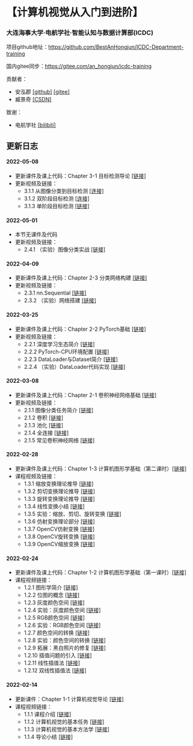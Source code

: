 # 【计算机视觉从入门到进阶】
### 大连海事大学·电航学社·智能认知与数据计算部(ICDC)
项目github地址：https://github.com/BestAnHongjun/ICDC-Department-training

国内gitee同步：https://gitee.com/an_hongjun/icdc-training

贡献者：
* 安泓郡 [[github]](https://github.com/BestAnHongjun) [[gitee]](https://gitee.com/an_hongjun/)
* 臧景奇 [[CSDN]](https://blog.csdn.net/weixin_52456426?spm=1000.2115.3001.5343)

致谢：
* 电航学社 [[bilibili]](https://space.bilibili.com/1526938049/?spm_id_from=333.999.0.0)

## 更新日志

#### 2022-05-08
* 更新课件及课上代码：Chapter 3-1 目标检测导论 [[链接]](./Chapter%203%20计算机视觉%20-%20目标检测任务初步课程/Part%201%20目标检测导论)
* 更新视频及链接：
  * 3.1.1 从图像分类到目标检测 [[连接]](https://www.bilibili.com/video/BV1VL4y1F7Ru?p=1)
  * 3.1.2 双阶段目标检测 [[连接]](https://www.bilibili.com/video/BV1VL4y1F7Ru?p=2)
  * 3.1.3 单阶段目标检测 [[链接]](https://www.bilibili.com/video/BV1VL4y1F7Ru?p=3)

#### 2022-05-01
* 本节无课件及代码
* 更新视频及链接：
  * 2.4.1 （实验）图像分类实战 [[链接]](https://www.bilibili.com/video/BV1o44y1n76c?p=37)

#### 2022-04-09
* 更新课件及课上代码：Chapter 2-3 分类网络构建 [[链接]](./Chapter%202%20计算机视觉%20-%20图像多分类任务课程/Part%203%20分类网络构建)
* 更新视频及链接：
  * 2.3.1 nn.Sequential [[链接]](https://www.bilibili.com/video/BV1o44y1n76c?p=35)
  * 2.3.2 （实验）网络搭建 [[链接]](https://www.bilibili.com/video/BV1o44y1n76c?p=36)

#### 2022-03-25
* 更新课件及课上代码：Chapter 2-2 PyTorch基础 [[链接]](./Chapter%202%20计算机视觉%20-%20图像多分类任务课程/Part%202%20PyTorch基础)
* 更新视频及链接：
  * 2.2.1 深度学习生态简介 [[链接]](https://www.bilibili.com/video/BV1o44y1n76c?p=31)
  * 2.2.2 PyTorch-CPU环境配置 [[链接]](https://www.bilibili.com/video/BV1o44y1n76c?p=32)
  * 2.2.3 DataLoader与Dataset简介 [[链接]](https://www.bilibili.com/video/BV1o44y1n76c?p=33)
  * 2.2.4 （实验）DataLoader代码实现 [[链接]](https://www.bilibili.com/video/BV1o44y1n76c?p=34)

#### 2022-03-08
* 更新课件及课上代码：Chapter 2-1 卷积神经网络基础 [[链接]](./Chapter%202%20计算机视觉%20-%20图像多分类任务课程/Part%201%20卷积神经网络初步)
* 更新视频及链接：
  * 2.1.1 图像分类任务简介 [[链接]](https://www.bilibili.com/video/BV1o44y1n76c?p=26)
  * 2.1.2 卷积 [[链接]](https://www.bilibili.com/video/BV1o44y1n76c?p=27)
  * 2.1.3 池化 [[链接]](https://www.bilibili.com/video/BV1o44y1n76c?p=28)
  * 2.1.4 全连接 [[链接]](https://www.bilibili.com/video/BV1o44y1n76c?p=29)
  * 2.1.5 常见卷积神经网络 [[链接]](https://www.bilibili.com/video/BV1o44y1n76c?p=30)

#### 2022-02-28
* 更新课件及课上代码：Chapter 1-3 计算机图形学基础（第二课时）[[链接]](./Chapter%201%20计算机视觉基础教程/Part%203%20计算机图形学基础（第二课时）)
* 课程视频及链接：
  * 1.3.1 缩放变换理论推导 [[链接]](https://www.bilibili.com/video/BV1o44y1n76c?p=17)
  * 1.3.2 剪切变换理论推导 [[链接]](https://www.bilibili.com/video/BV1o44y1n76c?p=18)
  * 1.3.3 旋转变换理论推导 [[链接]](https://www.bilibili.com/video/BV1o44y1n76c?p=19)
  * 1.3.4 线性变换小结 [[链接]](https://www.bilibili.com/video/BV1o44y1n76c?p=20)
  * 1.3.5 实验：缩放、剪切、旋转变换 [[链接]](https://www.bilibili.com/video/BV1o44y1n76c?p=21)
  * 1.3.6 仿射变换理论部分 [[链接]](https://www.bilibili.com/video/BV1o44y1n76c?p=22)
  * 1.3.7 OpenCV仿射变换 [[链接]](https://www.bilibili.com/video/BV1o44y1n76c?p=23)
  * 1.3.8 OpenCV旋转变换 [[链接]](https://www.bilibili.com/video/BV1o44y1n76c?p=24)
  * 1.3.9 OpenCV缩放变换 [[链接]](https://www.bilibili.com/video/BV1o44y1n76c?p=25)

#### 2022-02-24
* 更新课件及课上代码：Chapter 1-2 计算机图形学基础（第一课时）[[链接]](./Chapter%201%20计算机视觉基础教程/Part%202%20计算机图形学基础（第一课时）)
* 课程视频链接：
  * 1.2.1 图形学简介 [[链接]](https://www.bilibili.com/video/BV1o44y1n76c?p=5)
  * 1.2.2 位图的概念 [[链接]](https://www.bilibili.com/video/BV1o44y1n76c?p=6)
  * 1.2.3 灰度颜色空间 [[链接]](https://www.bilibili.com/video/BV1o44y1n76c?p=7)
  * 1.2.4 实验：灰度颜色空间 [[链接]](https://www.bilibili.com/video/BV1o44y1n76c?p=8)
  * 1.2.5 RGB颜色空间 [[链接]](https://www.bilibili.com/video/BV1o44y1n76c?p=9)
  * 1.2.6 实验：RGB颜色空间 [[链接]](https://www.bilibili.com/video/BV1o44y1n76c?p=10)
  * 1.2.7 颜色空间的转换 [[链接]](https://www.bilibili.com/video/BV1o44y1n76c?p=11)
  * 1.2.8 实验：颜色空间的转换 [[链接]](https://www.bilibili.com/video/BV1o44y1n76c?p=12)
  * 1.2.9 拓展：黑白照片的修复 [[链接]](https://www.bilibili.com/video/BV1o44y1n76c?p=13)
  * 1.2.10 插值问题的引入 [[链接]](https://www.bilibili.com/video/BV1o44y1n76c?p=14)
  * 1.2.11 线性插值法 [[链接]](https://www.bilibili.com/video/BV1o44y1n76c?p=15)
  * 1.2.12 双线性插值法 [[链接]](https://www.bilibili.com/video/BV1o44y1n76c?p=16)

#### 2022-02-14
* 更新课件：Chapter 1-1 计算机视觉导论 [[链接]](./Chapter%201%20计算机视觉基础教程/Part%201%20计算机视觉导论)
* 课程视频链接：
  * 1.1.1 课程介绍 [[链接]](https://www.bilibili.com/video/BV1o44y1n76c?p=1)
  * 1.1.2 计算机视觉的基本任务 [[链接]](https://www.bilibili.com/video/BV1o44y1n76c?p=2)
  * 1.1.3 计算机视觉的基本方法学 [[链接]](https://www.bilibili.com/video/BV1o44y1n76c?p=3)
  * 1.1.4 导论小结 [[链接]](https://www.bilibili.com/video/BV1o44y1n76c?p=4)